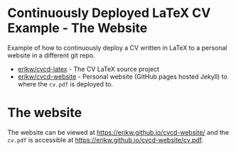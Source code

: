 # Continuously Deployed LaTeX CV Example - The Website
Example of how to continuously deploy a CV written in LaTeX to a personal website in a different git repo.

* [erikw/cvcd-latex](https://github.com/erikw/cvcd-latex) - The CV LaTeX source project
* [erikw/cvcd-website](https://github.com/erikw/cvcd-website) - Personal website (GitHub pages hosted Jekyll) to where the `cv.pdf` is deployed to.

# The website
The website can be viewed at https://erikw.github.io/cvcd-website/ and the `cv.pdf` is accessible at https://erikw.github.io/cvcd-website/cv.pdf.

